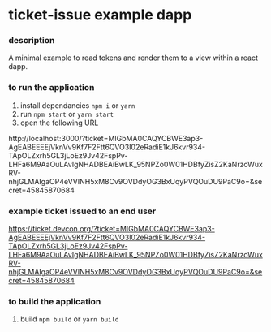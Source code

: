 # ticket-issue example dapp

### description

A minimal example to read tokens and render them to a view within a react dapp.

### to run the application

1. install dependancies `npm i` or `yarn`
2. run `npm start` or `yarn start`
3. open the following URL

http://localhost:3000/?ticket=MIGbMA0CAQYCBWE3ap3-AgEABEEEEjVknVv9Kf7F2Ftt6QVO3I02eRadiE1kJ6kvr934-TApOLZxrh5GL3jLoEz9Jv42FspPv-LHFa6M9AaOuLAvIgNHADBEAiBwLK_95NPZo0W01HDBfyZisZ2KaNrzoWuxRV-nhjGLMAIgaOP4eVVINH5xM8Cv9OVDdyOG3BxUqyPVQOuDU9PaC9o=&secret=45845870684

### example ticket issued to an end user

https://ticket.devcon.org/?ticket=MIGbMA0CAQYCBWE3ap3-AgEABEEEEjVknVv9Kf7F2Ftt6QVO3I02eRadiE1kJ6kvr934-TApOLZxrh5GL3jLoEz9Jv42FspPv-LHFa6M9AaOuLAvIgNHADBEAiBwLK_95NPZo0W01HDBfyZisZ2KaNrzoWuxRV-nhjGLMAIgaOP4eVVINH5xM8Cv9OVDdyOG3BxUqyPVQOuDU9PaC9o=&secret=45845870684

### to build the application 

1. build `npm build` or `yarn build`
